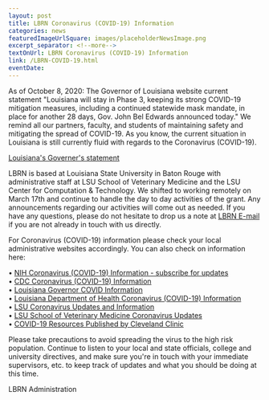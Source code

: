 ```yaml
--- 
layout: post
title: LBRN Coronavirus (COVID-19) Information
categories: news
featuredImageUrlSquare: images/placeholderNewsImage.png
excerpt_separator: <!--more-->
textOnUrl: LBRN Coronavirus (COVID-19) Information
link: /LBRN-COVID-19.html
eventDate: 
--- 
```


As of October 8, 2020: The Governor of Louisiana website current statement "Louisiana will stay in Phase 3, keeping its strong COVID-19 mitigation measures, including a continued statewide mask mandate, in place for another 28 days, Gov. John Bel Edwards announced today." We remind all our partners, faculty, and students of maintaining safety and mitigating the spread of COVID-19. As you know, the current situation in Louisiana is still currently fluid with regards to the Coronavirus (COVID-19). <!--more-->

[Louisiana's Governer's statement](https://gov.louisiana.gov/index.cfm/newsroom/detail/2727)

LBRN is based at Louisiana State University in Baton Rouge with administrative staff at LSU School of Veterinary Medicine and the LSU Center for Computation & Technology. We shifted to working remotely on March 17th and continue to handle the day to day activities of the grant. Any announcements regarding our activities will come out as needed. If you have any questions, please do not hesitate to drop us a note at [LBRN E-mail](mailto:lbrn@.lsu.edu) if you are not already in touch with us directly.

For Coronavirus (COVID-19) information please check your local administrative websites accordingly. You can also check on information here:

  •  [NIH Coronavirus (COVID-19) Information - subscribe for updates](https://www.nih.gov/health-information/coronavirus)  
  •  [CDC Coronavirus (COVID-19) Information](https://www.cdc.gov/coronavirus/2019-ncov/index.html)  
  •  [Louisiana Governor COVID Information](https://coronavirus.la.gov)  
  •  [Louisiana Department of Health Coronavirus (COVID-19) Information](http://ldh.la.gov/coronavirus/)  
  •  [LSU Coronavirus Updates and Information](https://www.lsu.edu/coronavirus/index.php)  
  •  [LSU School of Veterinary Medicine Coronavirus Updates](https://lsu.edu/vetmed/disaster_preparedness/coronavirus_updates.php)  
  •  [COVID-19 Resources Published by Cleveland Clinic](https://newsroom.clevelandclinic.org/2020/08/13/cleveland-clinic-american-lung-association-provide-advanced-covid-19-resources-for-healthcare-providers/)

Please take precautions to avoid spreading the virus to the high risk population. Continue to listen to your local and state officials, college and university directives, and make sure you're in touch with your immediate supervisors, etc. to keep track of updates and what you should be doing at this time.

LBRN Administration